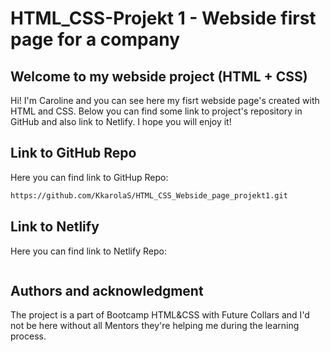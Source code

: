 # HTML_CSS-Projekt 1 - Webside first page for a company

## Welcome to my webside project (HTML + CSS)

Hi! I'm Caroline and you can see here my fisrt webside page's created with HTML and CSS.
Below you can find some link to project's repository in GitHub and also link to Netlify.
I hope you will enjoy it!

## Link to GitHub Repo

Here you can find link to GitHup Repo:

```bash
https://github.com/KkarolaS/HTML_CSS_Webside_page_projekt1.git
```

## Link to Netlify

Here you can find link to Netlify Repo:

```bash

```

## Authors and acknowledgment

The project is a part of Bootcamp HTML&CSS with Future Collars and I'd not be here without all Mentors they're helping me during the learning process.
